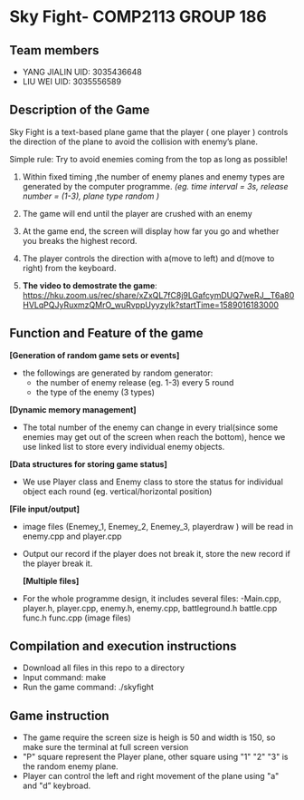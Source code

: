 # Sky Fight- COMP2113 GROUP 186
## Team members
- YANG JIALIN UID: 3035436648
- LIU WEI     UID: 3035556589
## Description of the Game
Sky Fight is a text-based plane game that the player ( one player ) controls the direction of the plane to avoid the collision with enemy’s plane.

Simple rule: 
Try to avoid enemies coming from the top as long as possible!

1. Within fixed timing ,the number of enemy planes and enemy types are generated by the computer programme. 
  *(eg. time interval = 3s, release number = (1-3), plane type random )*

2. The game will end until the player are crushed with an enemy

3. At the game end, the screen will display how far you go and whether you breaks the highest record.
 
4. The player controls the direction with a(move to left) and d(move to right) from the keyboard.

5. **The video to demostrate the game**: https://hku.zoom.us/rec/share/xZxQL7fC8j9LGafcymDUQ7weRJ__T6a80HVLqPQJyRuxmzQMrO_wuRvppUyyzyIk?startTime=1589016183000


## Function and Feature of the game
 
  **[Generation of random game sets or events]**
   - the followings are generated by random generator: 
      - the number of enemy release (eg. 1-3) every 5 round
      - the type of the enemy (3 types)
      
  **[Dynamic memory management]**
   - The total number of the enemy can change in every trial(since some enemies may get out of the screen when reach the bottom), hence we use linked list to store every individual enemy objects.
 
  **[Data structures for storing game status]**
   - We use Player class and Enemy class to store the status for individual object each round (eg. vertical/horizontal position)
  
  **[File input/output]**
- image files (Enemey_1, Enemey_2, Enemey_3, playerdraw ) will be read in enemy.cpp and player.cpp
- Output our record if the player does not break it, store the new record if the player break it.

  **[Multiple files]**
- For the whole programme design, it includes several files:
    -Main.cpp, player.h, player.cpp, enemy.h, enemy.cpp, battleground.h battle.cpp func.h func.cpp (image files)
    
    
    
## Compilation and execution instructions
 - Download all files in this repo to a directory
 - Input command: make 
 - Run the game command: ./skyfight 
 
 ## Game instruction
 - The game require the screen size is heigh is 50 and width is 150, so make sure the terminal at full screen version
 - "P" square represent the Player plane, other square using "1" "2" "3" is the random enemy plane.
 - Player can control the left and right movement of the plane using "a" and "d” keybroad.
 
